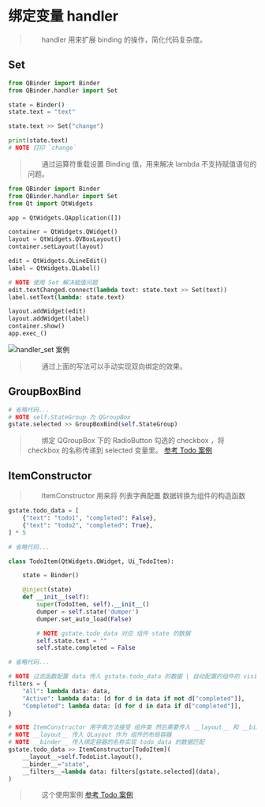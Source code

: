# 绑定变量 handler

> &emsp;&emsp;handler 用来扩展 binding 的操作，简化代码复杂度。

## Set 

```python
from QBinder import Binder
from QBinder.handler import Set

state = Binder()
state.text = "text"

state.text >> Set("change")

print(state.text)
# NOTE 打印 `change`
```

> &emsp;&emsp;通过运算符重载设置 Binding 值，用来解决 lambda 不支持赋值语句的问题。

```python
from QBinder import Binder
from QBinder.handler import Set
from Qt import QtWidgets

app = QtWidgets.QApplication([])

container = QtWidgets.QWidget()
layout = QtWidgets.QVBoxLayout()
container.setLayout(layout)

edit = QtWidgets.QLineEdit()
label = QtWidgets.QLabel()

# NOTE 使用 Set 解决赋值问题
edit.textChanged.connect(lambda text: state.text >> Set(text))
label.setText(lambda: state.text)

layout.addWidget(edit)
layout.addWidget(label)
container.show()
app.exec_()
```

![handler_set 案例](//cdn.jsdelivr.net/gh/FXTD-ODYSSEY/CG_wiki@gh-pages/Python/QBinder/_img/feature/handler_set.gif)

> &emsp;&emsp;通过上面的写法可以手动实现双向绑定的效果。


## GroupBoxBind 

```python
# 省略代码...
# NOTE self.StateGroup 为 QGroupBox
gstate.selected >> GroupBoxBind(self.StateGroup)
```

> &emsp;&emsp;绑定 QGroupBox 下的 RadioButton 勾选的 checkbox ，将 checkbox 的名称传递到 selected 变量里。 [参考 Todo 案例](/example/todo.md)

## ItemConstructor 

> &emsp;&emsp;ItemConstructor 用来将 列表字典配置 数据转换为组件的构造函数 

```python
gstate.todo_data = [
    {"text": "todo1", "completed": False},
    {"text": "todo2", "completed": True},
] * 5

# 省略代码...

class TodoItem(QtWidgets.QWidget, Ui_TodoItem):

    state = Binder()

    @inject(state)
    def __init__(self):
        super(TodoItem, self).__init__()
        dumper = self.state('dumper')
        dumper.set_auto_load(False)

        # NOTE gstate.todo_data 对应 组件 state 的数据
        self.state.text = ""
        self.state.completed = False

# 省略代码...

# NOTE 过滤函数配置 data 传入 gstate.todo_data 的数据 | 自动配置的组件的 visible 属性
filters = {
    "All": lambda data: data,
    "Active": lambda data: [d for d in data if not d["completed"]],
    "Completed": lambda data: [d for d in data if d["completed"]],
}

# NOTE ItemConstructor 用字典方法接受 组件类 然后需要传入 __layout__ 和 __binder__ 参数来完成构建， __filters__ 需要用到过滤则添加
# NOTE __layout__ 传入 QLayout 作为 组件的布局容器
# NOTE __binder__ 传入绑定容器的名称实现 todo_data 的数据匹配
gstate.todo_data >> ItemConstructor[TodoItem](
    __layout__=self.TodoList.layout(),
    __binder__="state",
    __filters__=lambda data: filters[gstate.selected](data),
)
```

> &emsp;&emsp;这个使用案例 [参考 Todo 案例](/example/todo.md)

